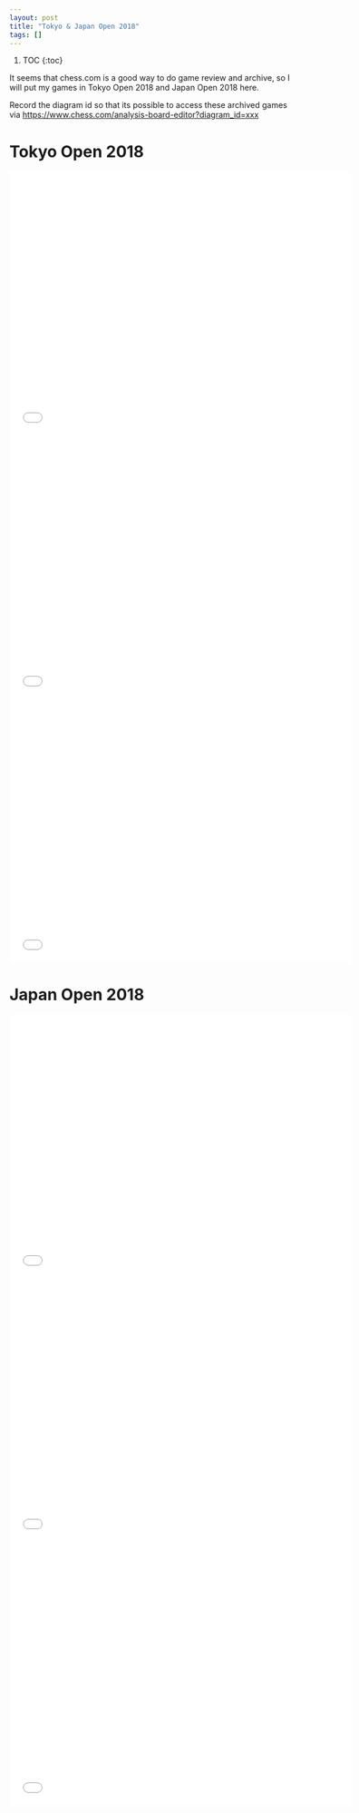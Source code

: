 ```yaml
---
layout: post
title: "Tokyo & Japan Open 2018"
tags: []
---
```


1. TOC
{:toc}

It seems that chess.com is a good way to do game review and archive, so I will put my games in Tokyo Open 2018 and Japan Open 2018 here.

Record the diagram id so that its possible to access these archived games via https://www.chess.com/analysis-board-editor?diagram_id=xxx

# Tokyo Open 2018

<iframe border="0" frameborder="0" allowtransparency="true" width="603" height="465" src="//www.chess.com/emboard?id=4894288"></iframe>

<iframe border="0" frameborder="0" allowtransparency="true" width="603" height="465" src="//www.chess.com/emboard?id=4894302"></iframe>

<iframe border="0" frameborder="0" allowtransparency="true" width="603" height="465" src="//www.chess.com/emboard?id=4894772"></iframe>



# Japan Open 2018


<iframe border="0" frameborder="0" allowtransparency="true" width="603" height="465" src="//www.chess.com/emboard?id=4894430"></iframe>

<iframe border="0" frameborder="0" allowtransparency="true" width="603" height="465" src="//www.chess.com/emboard?id=4894500"></iframe>

<iframe border="0" frameborder="0" allowtransparency="true" width="603" height="465" src="//www.chess.com/emboard?id=4742990"></iframe>

